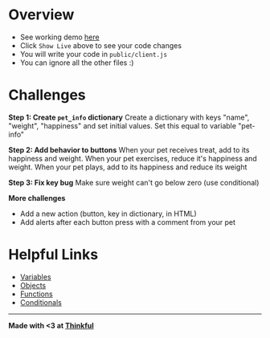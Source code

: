 Overview
==========
- See working demo [here](https://unique-heart.glitch.me/)
- Click `Show Live` above to see your code changes
- You will write your code in `public/client.js`
- You can ignore all the other files :)

Challenges
==========

**Step 1: Create `pet_info` dictionary** 
Create a dictionary with keys "name", "weight", "happiness" and set initial values. Set this equal to variable "pet-info"

**Step 2: Add behavior to buttons**
When your pet receives treat, add to its happiness and weight. When your pet exercises, reduce it's happiness and weight. When your pet plays, add to its happiness and reduce its weight

**Step 3: Fix key bug**
Make sure weight can't go below zero (use conditional)

**More challenges**
- Add a new action (button, key in dictionary, in HTML)
- Add alerts after each button press with a comment from your pet

Helpful Links
==========
- [Variables](https://www.w3schools.com/js/js_variables.asp)
- [Objects](https://www.w3schools.com/js/js_objects.asp)
- [Functions](https://www.w3schools.com/js/js_functions.asp)
- [Conditionals](https://www.w3schools.com/js/js_if_else.asp)

-------------------

**Made with <3 at [Thinkful](http://www.thinkful.com)**
